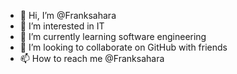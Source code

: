 - 👋 Hi, I’m @Franksahara
- 👀 I’m interested in IT
- 🌱 I’m currently learning software engineering 
- 💞️ I’m looking to collaborate on GitHub with friends
- 📫 How to reach me @Franksahara

<!---
Franksahara/Franksahara is a ✨ special ✨ repository because its `README.md` (this file) appears on your GitHub profile.
You can click the Preview link to take a look at your changes.
--->
